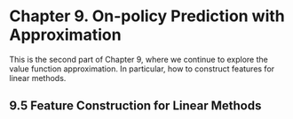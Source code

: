 # Chapter 9. On-policy Prediction with Approximation

This is the second part of Chapter 9, where we continue to explore the value function approximation. In particular, how to construct features for linear methods.

## 9.5 Feature Construction for Linear Methods